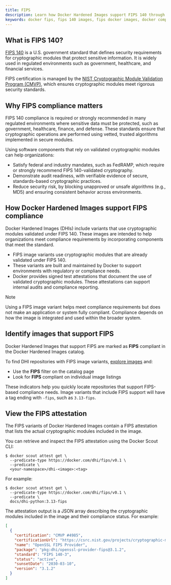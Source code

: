 ```yaml
---
title: FIPS
description: Learn how Docker Hardened Images support FIPS 140 through validated cryptographic modules to help organizations meet compliance requirements.
keywords: docker fips, fips 140 images, fips docker images, docker compliance, secure container images
---
```


## What is FIPS 140?

[FIPS 140](https://csrc.nist.gov/publications/detail/fips/140/3/final) is a U.S.
government standard that defines security requirements for cryptographic modules
that protect sensitive information. It is widely used in regulated environments
such as government, healthcare, and financial services.

FIPS certification is managed by the [NIST Cryptographic Module Validation
Program
(CMVP)](https://csrc.nist.gov/projects/cryptographic-module-validation-program),
which ensures cryptographic modules meet rigorous security standards.

## Why FIPS compliance matters

FIPS 140 compliance is required or strongly recommended in many regulated
environments where sensitive data must be protected, such as government,
healthcare, finance, and defense. These standards ensure that cryptographic
operations are performed using vetted, trusted algorithms implemented in secure
modules.

Using software components that rely on validated cryptographic modules can help organizations:

- Satisfy federal and industry mandates, such as FedRAMP, which require or
  strongly recommend FIPS 140-validated cryptography.
- Demonstrate audit readiness, with verifiable evidence of secure,
  standards-based cryptographic practices.
- Reduce security risk, by blocking unapproved or unsafe algorithms (e.g., MD5)
  and ensuring consistent behavior across environments.

## How Docker Hardened Images support FIPS compliance

Docker Hardened Images (DHIs) include variants that use cryptographic modules
validated under FIPS 140. These images are intended to help organizations meet
compliance requirements by incorporating components that meet the standard.

- FIPS image variants use cryptographic modules that are already validated under
  FIPS 140.
- These variants are built and maintained by Docker to support environments with
  regulatory or compliance needs.
- Docker provides signed test attestations that document the use of validated
  cryptographic modules. These attestations can support internal audits and
  compliance reporting.

> [!NOTE]
>
> Using a FIPS image variant helps meet compliance requirements but does not
> make an application or system fully compliant. Compliance depends on how the
> image is integrated and used within the broader system.

## Identify images that support FIPS

Docker Hardened Images that support FIPS are marked as **FIPS** compliant
in the Docker Hardened Images catalog.

To find DHI repositories with FIPS image variants, [explore images](../how-to/explore.md) and:

- Use the **FIPS** filter on the catalog page
- Look for **FIPS** compliant on individual image listings

These indicators help you quickly locate repositories that support FIPS-based
compliance needs. Image variants that include FIPS support will have a tag
ending with `-fips`, such as `3.13-fips`.

## View the FIPS attestation

The FIPS variants of Docker Hardened Images contain a FIPS attestation that
lists the actual cryptographic modules included in the image.

You can retrieve and inspect the FIPS attestation using the Docker Scout CLI:

```console
$ docker scout attest get \
  --predicate-type https://docker.com/dhi/fips/v0.1 \
  --predicate \
  <your-namespace>/dhi-<image>:<tag>
```

For example:

```console
$ docker scout attest get \
  --predicate-type https://docker.com/dhi/fips/v0.1 \
  --predicate \
  docs/dhi-python:3.13-fips
```

The attestation output is a JSON array describing the cryptographic modules
included in the image and their compliance status. For example:

```json
[
  {
    "certification": "CMVP #4985",
    "certificationUrl": "https://csrc.nist.gov/projects/cryptographic-module-validation-program/certificate/4985",
    "name": "OpenSSL FIPS Provider",
    "package": "pkg:dhi/openssl-provider-fips@3.1.2",
    "standard": "FIPS 140-3",
    "status": "active",
    "sunsetDate": "2030-03-10",
    "version": "3.1.2"
  }
]
```